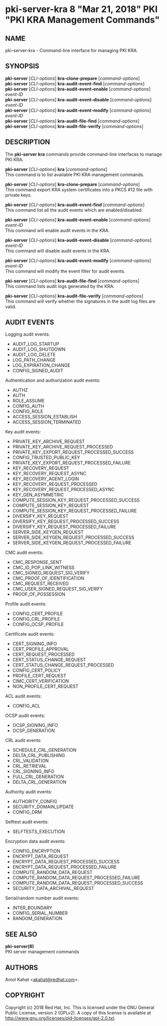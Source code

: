 # pki-server-kra 8 "Mar 21, 2018" PKI "PKI KRA Management Commands"

## NAME

pki-server-kra - Command-line interface for managing PKI KRA.

## SYNOPSIS

**pki-server** [*CLI-options*] **kra-clone-prepare** [*command-options*]  
**pki-server** [*CLI-options*] **kra-audit-event-find** [*command-options*]  
**pki-server** [*CLI-options*] **kra-audit-event-enable** [*command-options*] *event-ID*  
**pki-server** [*CLI-options*] **kra-audit-event-disable** [*command-options*] *event-ID*  
**pki-server** [*CLI-options*] **kra-audit-event-modify** [*command-options*]  *event-ID*  
**pki-server** [*CLI-options*] **kra-audit-file-find** [*command-options*]  
**pki-server** [*CLI-options*] **kra-audit-file-verify** [*command-options*]  

## DESCRIPTION

The **pki-server kra** commands provide command-line interfaces to manage PKI KRA.

**pki-server** [*CLI-options*] **kra** [*command-options*]  
    This command is to list available PKI KRA management commands.

**pki-server** [*CLI-options*] **kra-clone-prepare** [*command-options*]  
    This command export KRA system certificates into a PKCS #12 file with private keys.

**pki-server** [*CLI-options*] **kra-audit-event-find** [*command-options*]  
    This command list all the audit events which are enabled/disabled.

**pki-server** [*CLI-options*] **kra-audit-event-enable** [*command-options*] *event-ID*  
    This command will enable audit events in the KRA.

**pki-server** [*CLI-options*] **kra-audit-event-disable** [*command-options*] *event-ID*  
    This command will disable audit events in the KRA.

**pki-server** [*CLI-options*] **kra-audit-event-modify** [*command-options*] *event-ID*  
    This command will modify the event filter for audit events.

**pki-server** [*CLI-options*] **kra-audit-file-find** [*command-options*]  
    This command lists audit logs generated by the KRA.

**pki-server** [*CLI-options*] **kra-audit-file-verify** [*command-options*]  
    This command will verify whether the signatures in the audit log files are valid.

## AUDIT EVENTS

Logging audit events:

- AUDIT_LOG_STARTUP
- AUDIT_LOG_SHUTDOWN
- AUDIT_LOG_DELETE
- LOG_PATH_CHANGE
- LOG_EXPIRATION_CHANGE
- CONFIG_SIGNED_AUDIT

Authentication and authorization audit events:

- AUTHZ
- AUTH
- ROLE_ASSUME
- CONFIG_AUTH
- CONFIG_ROLE
- ACCESS_SESSION_ESTABLISH
- ACCESS_SESSION_TERMINATED

Key audit events:

- PRIVATE_KEY_ARCHIVE_REQUEST
- PRIVATE_KEY_ARCHIVE_REQUEST_PROCESSED
- PRIVATE_KEY_EXPORT_REQUEST_PROCESSED_SUCCESS
- CONFIG_TRUSTED_PUBLIC_KEY
- PRIVATE_KEY_EXPORT_REQUEST_PROCESSED_FAILURE
- KEY_RECOVERY_REQUEST
- KEY_RECOVERY_REQUEST_ASYNC
- KEY_RECOVERY_AGENT_LOGIN
- KEY_RECOVERY_REQUEST_PROCESSED
- KEY_RECOVERY_REQUEST_PROCESSED_ASYNC
- KEY_GEN_ASYMMETRIC
- COMPUTE_SESSION_KEY_REQUEST_PROCESSED_SUCCESS
- COMPUTE_SESSION_KEY_REQUEST
- COMPUTE_SESSION_KEY_REQUEST_PROCESSED_FAILURE
- DIVERSIFY_KEY_REQUEST
- DIVERSIFY_KEY_REQUEST_PROCESSED_SUCCESS
- DIVERSIFY_KEY_REQUEST_PROCESSED_FAILURE
- SERVER_SIDE_KEYGEN_REQUEST
- SERVER_SIDE_KEYGEN_REQUEST_PROCESSED_SUCCESS
- SERVER_SIDE_KEYGEN_REQUEST_PROCESSED_FAILURE

CMC audit events:

- CMC_RESPONSE_SENT
- CMC_ID_POP_LINK_WITNESS
- CMC_SIGNED_REQUEST_SIG_VERIFY
- CMC_PROOF_OF_IDENTIFICATION
- CMC_REQUEST_RECEIVED
- CMC_USER_SIGNED_REQUEST_SIG_VERIFY
- PROOF_OF_POSSESSION

Profile audit events:

- CONFIG_CERT_PROFILE
- CONFIG_CRL_PROFILE
- CONFIG_OCSP_PROFILE

Certificate audit events:

- CERT_SIGNING_INFO
- CERT_PROFILE_APPROVAL
- CERT_REQUEST_PROCESSED
- CERT_STATUS_CHANGE_REQUEST
- CERT_STATUS_CHANGE_REQUEST_PROCESSED
- CONFIG_CERT_POLICY
- PROFILE_CERT_REQUEST
- CIMC_CERT_VERIFICATION
- NON_PROFILE_CERT_REQUEST

ACL audit events:

- CONFIG_ACL

OCSP audit events:

- OCSP_SIGNING_INFO
- OCSP_GENERATION

CRL audit events:

- SCHEDULE_CRL_GENERATION
- DELTA_CRL_PUBLISHING
- CRL_VALIDATION
- CRL_RETRIEVAL
- CRL_SIGNING_INFO
- FULL_CRL_GENERATION
- DELTA_CRL_GENERATION

Authority audit events:

- AUTHORITY_CONFIG
- SECURITY_DOMAIN_UPDATE
- CONFIG_DRM

Selftest audit events:

- SELFTESTS_EXECUTION

Encryption data audit events:

- CONFIG_ENCRYPTION
- ENCRYPT_DATA_REQUEST
- ENCRYPT_DATA_REQUEST_PROCESSED_SUCCESS
- ENCRYPT_DATA_REQUEST_PROCESSED_FAILURE
- COMPUTE_RANDOM_DATA_REQUEST
- COMPUTE_RANDOM_DATA_REQUEST_PROCESSED_FAILURE
- COMPUTE_RANDOM_DATA_REQUEST_PROCESSED_SUCCESS
- SECURITY_DATA_ARCHIVAL_REQUEST

Serial/random number audit events:

- INTER_BOUNDARY
- CONFIG_SERIAL_NUMBER
- RANDOM_GENERATION

## SEE ALSO

**pki-server(8)**  
    PKI server management commands

## AUTHORS

Amol Kahat &lt;akahat@redhat.com&gt;.

## COPYRIGHT

Copyright (c) 2018 Red Hat, Inc.
This is licensed under the GNU General Public License, version 2 (GPLv2).
A copy of this license is available at http://www.gnu.org/licenses/old-licenses/gpl-2.0.txt.
